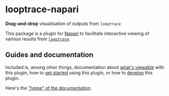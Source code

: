 # looptrace-napari
__Drag-and-drop__ visualisation of outputs from `looptrace`

This package is a plugin for [Napari](https://napari.org/stable/) to facilitate interactive viewing of various results from [`looptrace`](https://github.com/gerlichlab/looptrace).

## Guides and documentation
Included is, among other things, documentation about [what's viewable](./docs/user_docs/README.md#what-can-be-visualised) with this plugin, how to [get started](./docs/user_docs/README.md#quickstart) using this plugin, or how to [develop](./docs/development.md) this plugin.

Here's the ["home" of the documentation](./docs/).
